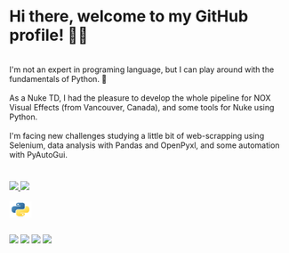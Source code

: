 <h1>
Hi there, welcome to my GitHub profile! 👋👋
</h1>
<br>
I'm not an expert in programing language, but I can play around with the fundamentals of Python. 🐍
<br><br>
As a Nuke TD, I had the pleasure to develop the whole pipeline for NOX Visual Effects (from Vancouver, Canada), and some tools for Nuke using Python.
<br><br>
I'm facing new challenges studying a little bit of web-scrapping using Selenium, data analysis with Pandas and OpenPyxl, and some automation with PyAutoGui.

#
<div>
  <a href="https://github.com/danilodelucio">
  <img height="150em" src="https://github-readme-stats.vercel.app/api?username=danilodelucio&show_icons=true&theme=gruvbox&include_all_commits=true&count_private=true"/>
  <img height="150em" src="https://github-readme-stats.vercel.app/api/top-langs/?username=danilodelucio&layout=compact&langs_count=7&theme=gruvbox"/>
</div>
  <div style="display: inline_block"><br>
  <img align="center" alt="Python" height="30" width="40" src="https://raw.githubusercontent.com/devicons/devicon/master/icons/python/python-original.svg">
</div>
 
  ##
<div> 
  <a href="https://www.youtube.com/channel/UCzfhdzdfIB6GHg7tZO9_IiA" target="_blank"><img src="https://img.shields.io/badge/YouTube-FF0000?style=for-the-badge&logo=youtube&logoColor=white" target="_blank"></a>
  <a href="https://www.instagram.com/danilodelucio" target="_blank"><img src="https://img.shields.io/badge/-Instagram-%23E4405F?style=for-the-badge&logo=instagram&logoColor=white" target="_blank"></a>
  <a href = "mailto:danilodelucio@gmail.com"><img src="https://img.shields.io/badge/Gmail-D14836?style=for-the-badge&logo=gmail&logoColor=white" target="_blank"></a>
  <a href="https://www.linkedin.com/in/danilodelucio" target="_blank"><img src="https://img.shields.io/badge/-LinkedIn-%230077B5?style=for-the-badge&logo=linkedin&logoColor=white" target="_blank"></a> 
  
</div>
